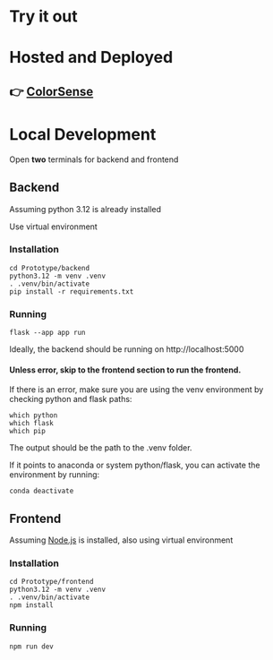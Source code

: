 # Try it out
# Hosted and Deployed
## 👉 [ColorSense](https://xiaojie-zhou.github.io/ColorSense/)

# Local Development 
Open **two** terminals for backend and frontend
## Backend
Assuming python 3.12 is already installed

Use virtual environment
### Installation

```
cd Prototype/backend
python3.12 -m venv .venv
. .venv/bin/activate
pip install -r requirements.txt
```

### Running
```
flask --app app run
```
Ideally, the backend should be running on http://localhost:5000 
#### Unless error, skip to the frontend section to run the frontend.

If there is an error, make sure you are using the venv environment by checking python and flask paths:
```
which python
which flask
which pip
```
The output should be the path to the .venv folder. 

If it points to anaconda or system python/flask, you can activate the environment by running:
```
conda deactivate
```
## Frontend
Assuming [Node.js](https://nodejs.org/en) is installed, also using virtual environment

### Installation
```
cd Prototype/frontend
python3.12 -m venv .venv
. .venv/bin/activate
npm install
```

### Running
```
npm run dev
```
